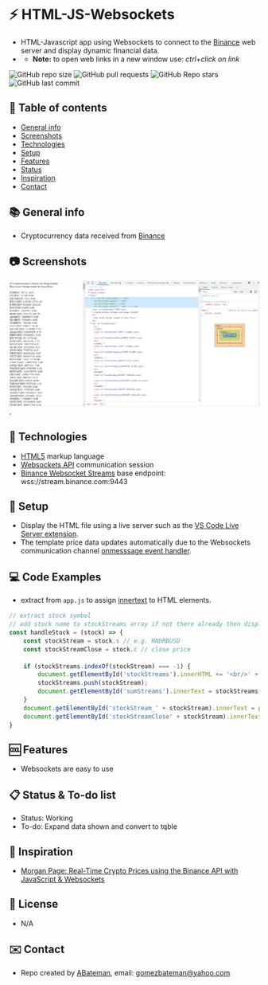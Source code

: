 # :zap: HTML-JS-Websockets

* HTML-Javascript app using Websockets to connect to the [Binance](www.binance.com) web server and display dynamic financial data.
* * **Note:** to open web links in a new window use: _ctrl+click on link_

![GitHub repo size](https://img.shields.io/github/repo-size/AndrewJBateman/html-js-websockets?style=plastic)
![GitHub pull requests](https://img.shields.io/github/issues-pr/AndrewJBateman/html-js-websockets?style=plastic)
![GitHub Repo stars](https://img.shields.io/github/stars/AndrewJBateman/html-js-websockets?style=plastic)
![GitHub last commit](https://img.shields.io/github/last-commit/AndrewJBateman/html-js-websockets?style=plastic)

## :page_facing_up: Table of contents

* [General info](#general-info)
* [Screenshots](#screenshots)
* [Technologies](#technologies)
* [Setup](#setup)
* [Features](#features)
* [Status](#status)
* [Inspiration](#inspiration)
* [Contact](#contact)

## :books: General info

* Cryptocurrency data received from [Binance](www.binance.com)

## :camera: Screenshots

![Example screenshot](./img/list.png).

## :signal_strength: Technologies

* [HTML5](https://html.spec.whatwg.org/) markup language
* [Websockets API](https://developer.mozilla.org/en-US/docs/Web/API/WebSockets_API) communication session
* [Binance Websocket Streams](https://github.com/binance/binance-spot-api-docs/blob/master/web-socket-streams.md) base endpoint: wss://stream.binance.com:9443

## :floppy_disk: Setup

* Display the HTML file using a live server such as the [VS Code Live Server extension](https://marketplace.visualstudio.com/items?itemName=ritwickdey.LiveServer).
* The template price data updates automatically due to the Websockets communication channel [onmesssage event handler](https://developer.mozilla.org/en-US/docs/Web/API/WebSocket/onmessage).

## :computer: Code Examples

* extract from `app.js` to assign [innertext](https://developer.mozilla.org/en-US/docs/Web/API/HTMLElement/innerText) to HTML elements.

```javascript
// extract stock symbol
// add stock name to stockStreams array if not there already then display name, volume traded and close price
const handleStock = (stock) => {
	const stockStream = stock.s // e.g. RNDRBUSD
	const stockStreamClose = stock.c // close price

	if (stockStreams.indexOf(stockStream) === -1) {
		document.getElementById('stockStreams').innerHTML += '<br/>' + stockStream + ': <span id="stockStream_' + stockStream + '"></span>' + ': <span id="stockStreamClose' + stockStream + '"></span>';
		stockStreams.push(stockStream);
		document.getElementById('sumStreams').innerText = stockStreams.length;
	}
	document.getElementById('stockStream_' + stockStream).innerText = parseFloat(stock.v).toFixed(0);
	document.getElementById('stockStreamClose' + stockStream).innerText = parseFloat(stock.c).toFixed(2);
}
```

## :cool: Features

* Websockets are easy to use

## :clipboard: Status & To-do list

* Status: Working
* To-do: Expand data shown and convert to tqble

## :clap: Inspiration

* [Morgan Page: Real-Time Crypto Prices using the Binance API with JavaScript & Websockets](https://www.youtube.com/watch?v=XXuUNZIQUVA)

## :file_folder: License

* N/A

## :envelope: Contact

* Repo created by [ABateman](https://github.com/AndrewJBateman), email: gomezbateman@yahoo.com
